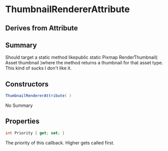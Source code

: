 # ThumbnailRendererAttribute

## Derives from Attribute

## Summary

Should target a static method likepublic static Pixmap RenderThumbnail( Asset thumbnail )where the method returns a thumbnail for that asset type.
This kind of sucks I don't like it.
## Constructors

```c#
ThumbnailRendererAttribute( ) 
```
No Summary
## Properties

```c#
int Priority { get; set; } 
```
The priority of this callback. Higher gets called first.
